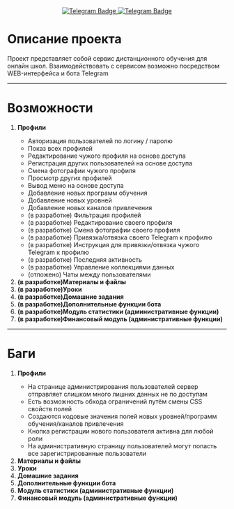 <div id="badges" align="center">
    <a href="https://t.me/devil_on_the_wheel">
        <img src="https://img.shields.io/badge/разработчик-26A5E4?style=for-the-badge&logo=telegram&logoColor=white" alt="Telegram Badge"/>
    </a>
    <a href="http://80.87.192.255:8080">
        <img src="https://img.shields.io/badge/попробовать-0078D7?style=for-the-badge&logo=microsoftedge&logoColor=white" alt="Telegram Badge"/>
    </a>
</div>
<h1>Описание проекта</h1>
Проект представляет собой сервис дистанционного обучения для онлайн школ. Взаимодействовать с сервисом возможно посредством WEB-интерфейса и бота Telegram

---
<h1>Возможности</h1>
<ol>
    <li><b>Профили</b></li>
        <ul>
            <li>Авторизация пользователей по логину / паролю</li>
            <li>Показ всех профилей</li>
            <li>Редактирование чужого профиля на основе доступа</li>
            <li>Регистрация других пользователей на основе доступа</li>
            <li>Смена фотографии чужого профиля</li>
            <li>Просмотр других профилей</li>
            <li>Вывод меню на основе доступа</li>
            <li>Добавление новых программ обучения</li>
            <li>Добавление новых уровней</li>
            <li>Добавление новых каналов привлечения</li>
            <li>(в разработке) Фильтрация профилей</li>
            <li>(в разработке) Редактирование своего профиля</li>
            <li>(в разработке) Смена фотографии своего профиля</li>
            <li>(в разработке) Привязка/отвязка своего Telegram к профилю</li>
            <li>(в разработке) Инструкция для привязки/отвязка чужого Telegram к профилю</li>
            <li>(в разработке) Последняя активность</li>
            <li>(в разработке) Управление коллекциями данных</li>
            <li>(отложено) Чаты между пользователями</li>
        </ul>
    <li><span><b>(в разработке)Материалы и файлы</b></span></li>
    <li><span><b>(в разработке)Уроки</b></span></li>
    <li><span><b>(в разработке)Домашние задания</b></span></li>
    <li><span><b>(в разработке)Дополнительные функции бота</b></span></li>
    <li><span><b>(в разработке)Модуль статистики (административные функции)</b></span></li>
    <li><span><b>(в разработке)Финансовый модуль (административные функции)</b></span></li>
</ol>

---
<h1>Баги</h1>
<ol>
    <li><b>Профили</b></li>
        <ul>
            <li>На странице администрирования пользователей сервер отправляет слишком много лишних данных не по доступам</li>
            <li>Есть возможность обхода ограничений путём смены CSS свойств полей</li>
            <li>Создаются кодовые значения полей новых уровней/программ обучения/каналов привлечения</li>
            <li>Кнопка регистрации нового пользователя активна для любой роли</li>
            <li>На административную страницу пользователей могут попасть все зарегистрированные пользователи</li>
        </ul>
    <li><span><b>Материалы и файлы</b></span></li>
    <li><span><b>Уроки</b></span></li>
    <li><span><b>Домашние задания</b></span></li>
    <li><span><b>Дополнительные функции бота</b></span></li>
    <li><span><b>Модуль статистики (административные функции)</b></span></li>
    <li><span><b>Финансовый модуль (административные функции)</b></span></li>
</ol>

